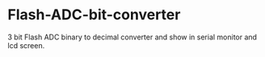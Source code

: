 # Flash-ADC-bit-converter
3 bit Flash ADC binary to decimal converter and show in serial monitor and lcd screen.
